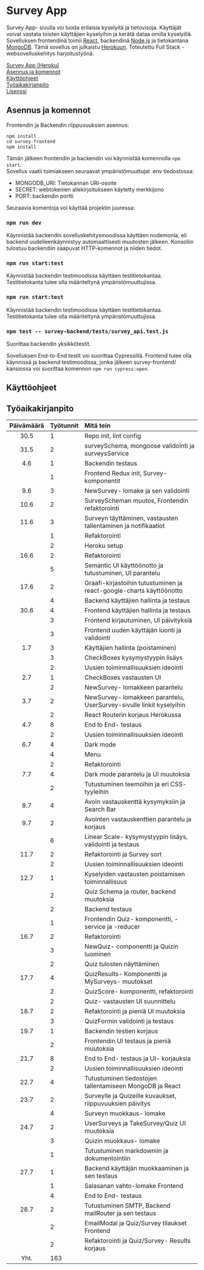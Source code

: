 # Survey App

Survey App- sivulla voi luoda erilaisia kyselyitä ja tietovisoja. Käyttäjät voivat vastata toisten käyttäjien kyselyihin ja kerätä dataa omilla kyselyillä. Sovelluksen frontendinä toimii [React](https://reactjs.org/), backendinä [Node.js](https://nodejs.org/en/) ja tietokantana [MongoDB](https://www.mongodb.com/cloud/atlas). Tämä sovellus on julkaistu [Herokuun](https://www.heroku.com/). Toteutettu Full Stack -websovelluskehitys harjoitustyönä.

[Survey App (Heroku)](https://survey-app-seeve.herokuapp.com/)  
[Asennus ja komennot](https://github.com/eseeve/survey-app/blob/master/README.md#asennus-ja-komennot)  
[Käyttöohjeet](https://github.com/eseeve/survey-app/blob/master/README.md#k%C3%A4ytt%C3%B6ohjeet)  
[Työaikakirjanpito](https://github.com/eseeve/survey-app/blob/master/README.md#ty%C3%B6aikakirjanpito)  
[Lisenssi](https://github.com/eseeve/survey-app/blob/master/LICENSE.txt)

## Asennus ja komennot 

Frontendin ja Backendin riippuvuuksien asennus:  

    npm install
    cd survey-frontend  
    npm install  

Tämän jälkeen frontendin ja backendin voi käynnistää komennolla `npm start`.  
Sovellus vaatii toimiakseen seuraavat ympäristömuuttujat .env tiedostossa:  

- MONGODB_URI: Tietokannan URI-osoite
- SECRET: webtokenien allekirjoitukseen käytetty merkkijono
- PORT: backendin portti

Seuraavia komentoja voi käyttää projektin juuressa:

### `npm run dev`

Käynnistää backendin sovelluskehitysmoodissa käyttäen nodemonia, eli backend uudelleenkäynnistyy automaattisesti muutosten jälkeen. Konsoliin tulostuu backendiin saapuvat HTTP-komennot ja niiden tiedot.

### `npm run start:test`

Käynnistää backendin testimoodissa käyttäen testitietokantaa. Testitietokanta tulee olla määriteltynä ympäristömuuttujissa.


### `npm run start:test`

Käynnistää backendin testimoodissa käyttäen testitietokantaa. Testitietokanta tulee olla määriteltynä ympäristömuuttujissa.

### `npm test -- survey-backend/tests/survey_api.test.js`

Suorittaa backendin yksikkötestit.

Sovelluksen End-to-End testit voi suorittaa Cypressillä. Frontend tulee olla käynnissä ja backend testimoodissa, jonka jälkeen survey-frontend/ kansiossa voi suorittaa komennon `npm run cypress:open`.

## Käyttöohjeet

## Työaikakirjanpito

| Päivämäärä | Työtunnit | Mitä tein  |
| :---------:|:----------| :----------|
| 30.5       | 1         | Repo init, lint config |
| 31.5       | 2         | surveySchema, mongoose validointi ja surveysService |
| 4.6        | 1         | Backendin testaus |
|            | 1         | Frontend Redux init, Survey- komponentit |
| 9.6        | 3         | NewSurvey- lomake ja sen validointi  |
| 10.6       | 2         | SurveyScheman muutos, Frontendin refaktorointi  |
| 11.6       | 3         | Surveyn täyttäminen, vastausten tallentaminen ja notifikaatiot  |
|            | 1         | Refaktorointi |
|            | 2         | Heroku setup  |
| 16.6       | 2         | Refaktorointi |
|            | 5         | Semantic UI käyttöönotto ja tutustuminen, UI parantelu |
| 17.6       | 2         | Graafi-kirjastoihin tutustuminen ja react-google-charts käyttöönotto |
|            | 4         | Backend käyttäjien hallinta ja testaus  |
| 30.6       | 4         | Frontend käyttäjien hallinta ja testaus  |
|            | 3         | Frontend kirjautuminen, UI päivityksiä  |
|            | 3         | Frontend uuden käyttäjän luonti ja validointi  |
| 1.7        | 3         | Käyttäjien hallinta (poistaminen)  |
|            | 3         | CheckBoxes kysymystyypin lisäys  |
|            | 2         | Uusien toiminnallisuuksien ideointi |
| 2.7        | 1         | CheckBoxes vastausten UI  |
|            | 2         | NewSurvey- lomakkeen parantelu  |
| 3.7        | 2         | NewSurvey- lomakkeen parantelu, UserSurvey-sivulle linkit kyselyihin  |
|            | 2         | React Routerin korjaus Herokussa  |
| 4.7        | 8         | End to End- testaus  |
|            | 2         | Uusien toiminnallisuuksien ideointi |
| 6.7        | 4         | Dark mode |
|            | 4         | Menu |
|            | 2         | Refaktorointi |
| 7.7        | 4         | Dark mode parantelu ja UI muutoksia |
|            | 2         | Tutustuminen teemoihin ja eri CSS- tyyleihin |
| 8.7        | 4         | Avoin vastauskenttä kysymyksiin ja Search Bar |
| 9.7        | 2         | Avointen vastauskenttien parantelu ja korjaus |
|            | 6         | Linear Scale- kysymystyypin lisäys, validointi ja testaus |
| 11.7       | 2         | Refaktorointi ja Survey sort |
|            | 2         | Uusien toiminnallisuuksien ideointi |
| 12.7       | 1         | Kyselyiden vastausten poistamisen toiminnallisuus |
|            | 2         | Quiz Schema ja router, backend muutoksia |
|            | 2         | Backend testaus |
|            | 1         | Frontendin Quiz- komponentti, -service ja -reducer |
| 16.7       | 2         | Refaktorointi |
|            | 3         | NewQuiz- componentti ja Quizin luominen |
|            | 2         | Quiz tulosten näyttäminen |
| 17.7       | 4         | QuizResults- Komponentti ja MySurveys- muutokset |
|            | 2         | QuizScore- komponentti, refaktorointi |
|            | 2         | Quiz- vastausten UI suunnittelu |
| 18.7       | 2         | Refaktorointi ja pieniä UI muutoksia |
|            | 3         | QuizFormin validointi ja testaus |
| 19.7       | 1         | Backendin testien korjaus |
|            | 2         | Frontendin UI testaus ja pieniä muutoksia |
| 21.7       | 8         | End to End- testaus ja UI- korjauksia  |
|            | 2         | Uusien toiminnallisuuksien ideointi |
| 22.7       | 4         | Tutustuminen tiedostojen tallentamiseen MongoDB ja React |
| 23.7       | 2         | Surveylle ja Quizeille kuvaukset, riippuvuuksien päivitys |
|            | 4         | Surveyn muokkaus- lomake |
| 24.7       | 2         | UserSurveys ja TakeSurvey/Quiz UI muutoksia |
|            | 3         | Quizin muokkaus- lomake |
|            | 1         | Tutustuminen markdowniin ja dokumentointiin |
| 27.7       | 1         | Backend käyttäjän muokkaaminen ja sen testaus |
|            | 1         | Salasanan vahto-lomake Frontend |
|            | 4         | End to End- testaus |
| 28.7       | 2         | Tutustuminen SMTP, Backend mailRouter ja sen testaus |
|            | 2         | EmailModal ja Quiz/Survey tilaukset Frontend |
|            | 2         | Refaktorointi ja Quiz/Survey- Results korjaus |
| Yht.       | 163       | | 
